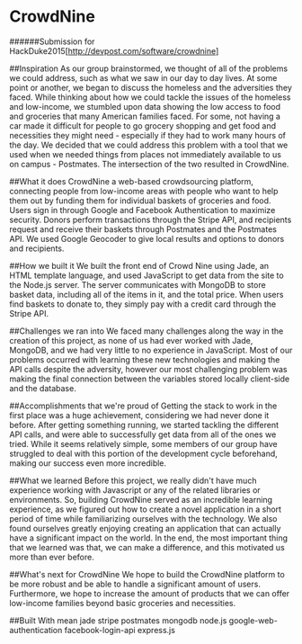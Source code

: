 # CrowdNine
######Submission for HackDuke2015[http://devpost.com/software/crowdnine]

##Inspiration
As our group brainstormed, we thought of all of the problems we could address, such as what we saw in our day to day lives. At some point or another, we began to discuss the homeless and the adversities they faced. While thinking about how we could tackle the issues of the homeless and low-income, we stumbled upon data showing the low access to food and groceries that many American families faced. For some, not having a car made it difficult for people to go grocery shopping and get food and necessities they might need - especially if they had to work many hours of the day. We decided that we could address this problem with a tool that we used when we needed things from places not immediately available to us on campus - Postmates. The intersection of the two resulted in CrowdNine.

##What it does
CrowdNine a web-based crowdsourcing platform, connecting people from low-income areas with people who want to help them out by funding them for individual baskets of groceries and food. Users sign in through Google and Facebook Authentication to maximize security. Donors perform transactions through the Stripe API, and recipients request and receive their baskets through Postmates and the Postmates API. We used Google Geocoder to give local results and options to donors and recipients.

##How we built it
We built the front end of Crowd Nine using Jade, an HTML template language, and used JavaScript to get data from the site to the Node.js server. The server communicates with MongoDB to store basket data, including all of the items in it, and the total price. When users find baskets to donate to, they simply pay with a credit card through the Stripe API.

##Challenges we ran into
We faced many challenges along the way in the creation of this project, as none of us had ever worked with Jade, MongoDB, and we had very little to no experience in JavaScript. Most of our problems occurred with learning these new technologies and making the API calls despite the adversity, however our most challenging problem was making the final connection between the variables stored locally client-side and the database.

##Accomplishments that we're proud of
Getting the stack to work in the first place was a huge achievement, considering we had never done it before. After getting something running, we started tackling the different API calls, and were able to successfully get data from all of the ones we tried. While it seems relatively simple, some members of our group have struggled to deal with this portion of the development cycle beforehand, making our success even more incredible.

##What we learned
Before this project, we really didn't have much experience working with Javascript or any of the related libraries or environments. So, building CrowdNine served as an incredible learning experience, as we figured out how to create a novel application in a short period of time while familiarizing ourselves with the technology. We also found ourselves greatly enjoying creating an application that can actually have a significant impact on the world. In the end, the most important thing that we learned was that, we can make a difference, and this motivated us more than ever before.

##What's next for CrowdNine
We hope to build the CrowdNine platform to be more robust and be able to handle a significant amount of users. Furthermore, we hope to increase the amount of products that we can offer low-income families beyond basic groceries and necessities.

##Built With
mean
jade
stripe
postmates
mongodb
node.js
google-web-authentication
facebook-login-api
express.js
